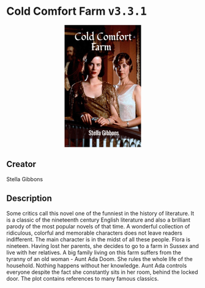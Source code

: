 
# Cold Comfort Farm <kbd>v3.3.1</kbd>

<center>
  <img src="./cover-1024.jpg"/>
</center>

## Creator
Stella Gibbons

## Description
Some critics call this novel one of the funniest in the history of literature. It is a classic of the nineteenth century English literature and also a brilliant parody of the most popular novels of that time. A wonderful collection of ridiculous, colorful and memorable characters does not leave readers indifferent. The main character is in the midst of all these people. Flora is nineteen. Having lost her parents, she decides to go to a farm in Sussex and live with her relatives. A big family living on this farm suffers from the tyranny of an old woman - Aunt Ada Doom. She rules the whole life of the household. Nothing happens without her knowledge. Aunt Ada controls everyone despite the fact she constantly sits in her room, behind the locked door. The plot contains references to many famous classics.
